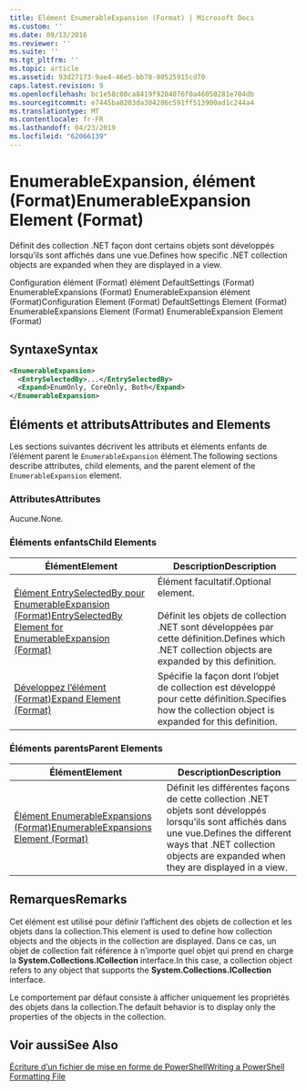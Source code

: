 ```yaml
---
title: Élément EnumerableExpansion (Format) | Microsoft Docs
ms.custom: ''
ms.date: 09/13/2016
ms.reviewer: ''
ms.suite: ''
ms.tgt_pltfrm: ''
ms.topic: article
ms.assetid: 93d27173-9ae4-46e5-bb78-90525915cd70
caps.latest.revision: 9
ms.openlocfilehash: bc1e58c00ca8419f9204076f0a46050281e704db
ms.sourcegitcommit: e7445ba8203da304286c591ff513900ad1c244a4
ms.translationtype: MT
ms.contentlocale: fr-FR
ms.lasthandoff: 04/23/2019
ms.locfileid: "62066139"
---
```

# <a name="enumerableexpansion-element-format"></a><span data-ttu-id="8f4db-102">EnumerableExpansion, élément (Format)</span><span class="sxs-lookup"><span data-stu-id="8f4db-102">EnumerableExpansion Element (Format)</span></span>

<span data-ttu-id="8f4db-103">Définit des collection .NET façon dont certains objets sont développés lorsqu’ils sont affichés dans une vue.</span><span class="sxs-lookup"><span data-stu-id="8f4db-103">Defines how specific .NET collection objects are expanded when they are displayed in a view.</span></span>

<span data-ttu-id="8f4db-104">Configuration élément (Format) élément DefaultSettings (Format) EnumerableExpansions (Format) EnumerableExpansion élément (Format)</span><span class="sxs-lookup"><span data-stu-id="8f4db-104">Configuration Element (Format) DefaultSettings Element (Format) EnumerableExpansions Element (Format) EnumerableExpansion Element (Format)</span></span>

## <a name="syntax"></a><span data-ttu-id="8f4db-105">Syntaxe</span><span class="sxs-lookup"><span data-stu-id="8f4db-105">Syntax</span></span>

```xml
<EnumerableExpansion>
  <EntrySelectedBy>...</EntrySelectedBy>
  <Expand>EnumOnly, CoreOnly, Both</Expand>
</EnumerableExpansion>
```

## <a name="attributes-and-elements"></a><span data-ttu-id="8f4db-106">Éléments et attributs</span><span class="sxs-lookup"><span data-stu-id="8f4db-106">Attributes and Elements</span></span>

<span data-ttu-id="8f4db-107">Les sections suivantes décrivent les attributs et éléments enfants de l’élément parent le `EnumerableExpansion` élément.</span><span class="sxs-lookup"><span data-stu-id="8f4db-107">The following sections describe attributes, child elements, and the parent element of the `EnumerableExpansion` element.</span></span>

### <a name="attributes"></a><span data-ttu-id="8f4db-108">Attributes</span><span class="sxs-lookup"><span data-stu-id="8f4db-108">Attributes</span></span>

<span data-ttu-id="8f4db-109">Aucune.</span><span class="sxs-lookup"><span data-stu-id="8f4db-109">None.</span></span>

### <a name="child-elements"></a><span data-ttu-id="8f4db-110">Éléments enfants</span><span class="sxs-lookup"><span data-stu-id="8f4db-110">Child Elements</span></span>

|<span data-ttu-id="8f4db-111">Élément</span><span class="sxs-lookup"><span data-stu-id="8f4db-111">Element</span></span>|<span data-ttu-id="8f4db-112">Description</span><span class="sxs-lookup"><span data-stu-id="8f4db-112">Description</span></span>|
|-------------|-----------------|
|[<span data-ttu-id="8f4db-113">Élément EntrySelectedBy pour EnumerableExpansion (Format)</span><span class="sxs-lookup"><span data-stu-id="8f4db-113">EntrySelectedBy Element for EnumerableExpansion (Format)</span></span>](./entryselectedby-element-for-enumerableexpansion-format.md)|<span data-ttu-id="8f4db-114">Élément facultatif.</span><span class="sxs-lookup"><span data-stu-id="8f4db-114">Optional element.</span></span><br /><br /> <span data-ttu-id="8f4db-115">Définit les objets de collection .NET sont développées par cette définition.</span><span class="sxs-lookup"><span data-stu-id="8f4db-115">Defines which .NET collection objects are expanded by this definition.</span></span>|
|[<span data-ttu-id="8f4db-116">Développez l’élément (Format)</span><span class="sxs-lookup"><span data-stu-id="8f4db-116">Expand Element (Format)</span></span>](./expand-element-format.md)|<span data-ttu-id="8f4db-117">Spécifie la façon dont l’objet de collection est développé pour cette définition.</span><span class="sxs-lookup"><span data-stu-id="8f4db-117">Specifies how the collection object is expanded for this definition.</span></span>|

### <a name="parent-elements"></a><span data-ttu-id="8f4db-118">Éléments parents</span><span class="sxs-lookup"><span data-stu-id="8f4db-118">Parent Elements</span></span>

|<span data-ttu-id="8f4db-119">Élément</span><span class="sxs-lookup"><span data-stu-id="8f4db-119">Element</span></span>|<span data-ttu-id="8f4db-120">Description</span><span class="sxs-lookup"><span data-stu-id="8f4db-120">Description</span></span>|
|-------------|-----------------|
|[<span data-ttu-id="8f4db-121">Élément EnumerableExpansions (Format)</span><span class="sxs-lookup"><span data-stu-id="8f4db-121">EnumerableExpansions Element (Format)</span></span>](./enumerableexpansions-element-format.md)|<span data-ttu-id="8f4db-122">Définit les différentes façons de cette collection .NET objets sont développés lorsqu’ils sont affichés dans une vue.</span><span class="sxs-lookup"><span data-stu-id="8f4db-122">Defines the different ways that .NET collection objects are expanded when they are displayed in a view.</span></span>|

## <a name="remarks"></a><span data-ttu-id="8f4db-123">Remarques</span><span class="sxs-lookup"><span data-stu-id="8f4db-123">Remarks</span></span>

<span data-ttu-id="8f4db-124">Cet élément est utilisé pour définir l’affichent des objets de collection et les objets dans la collection.</span><span class="sxs-lookup"><span data-stu-id="8f4db-124">This element is used to define how collection objects and the objects in the collection are displayed.</span></span> <span data-ttu-id="8f4db-125">Dans ce cas, un objet de collection fait référence à n’importe quel objet qui prend en charge la **System.Collections.ICollection** interface.</span><span class="sxs-lookup"><span data-stu-id="8f4db-125">In this case, a collection object refers to any object that supports the  **System.Collections.ICollection** interface.</span></span>

<span data-ttu-id="8f4db-126">Le comportement par défaut consiste à afficher uniquement les propriétés des objets dans la collection.</span><span class="sxs-lookup"><span data-stu-id="8f4db-126">The default behavior is to display only the properties of the objects in the collection.</span></span>

## <a name="see-also"></a><span data-ttu-id="8f4db-127">Voir aussi</span><span class="sxs-lookup"><span data-stu-id="8f4db-127">See Also</span></span>

[<span data-ttu-id="8f4db-128">Écriture d’un fichier de mise en forme de PowerShell</span><span class="sxs-lookup"><span data-stu-id="8f4db-128">Writing a PowerShell Formatting File</span></span>](./writing-a-powershell-formatting-file.md)
